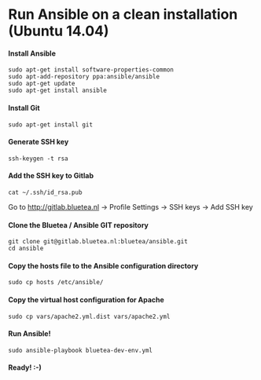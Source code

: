 Run Ansible on a clean installation (Ubuntu 14.04)
==================================================

#### Install Ansible

```
sudo apt-get install software-properties-common
sudo apt-add-repository ppa:ansible/ansible
sudo apt-get update
sudo apt-get install ansible
```

#### Install Git

```
sudo apt-get install git
```

#### Generate SSH key

```
ssh-keygen -t rsa
```

#### Add the SSH key to Gitlab

```
cat ~/.ssh/id_rsa.pub
```

Go to http://gitlab.bluetea.nl -> Profile Settings -> SSH keys -> Add SSH key

#### Clone the Bluetea / Ansible GIT repository

```
git clone git@gitlab.bluetea.nl:bluetea/ansible.git
cd ansible
```

#### Copy the hosts file to the Ansible configuration directory

```
sudo cp hosts /etc/ansible/
```

#### Copy the virtual host configuration for Apache

```
sudo cp vars/apache2.yml.dist vars/apache2.yml
```

#### Run Ansible!

```
sudo ansible-playbook bluetea-dev-env.yml
```

#### Ready! :-)
